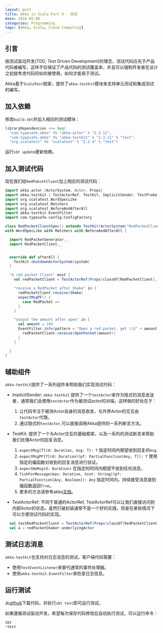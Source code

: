 ```yaml
---
layout: post
title: Akka in Scala Part 4 - 测试
date: 2016-05-08
categories: Programming
tags: [Akka, Scala, Cloud Computing]
---
```


## 引言

按测试驱动开发(TDD, Test Driven Development)的理念，测试代码应先于产品代码被编写，这样不仅保证了产品代码的测试覆盖率，并且可以强制开发者在设计之初就考虑代码将如何被使用，如何才能易于测试。

Akka基于`ScalaTest`框架，提供了`akka-testkit`模块来支持单元测试和集成测试的编写。

<!--more-->

## 加入依赖

修改`build.sbt`并加入相应的测试模块：

```scala
libraryDependencies ++= Seq(
  "com.typesafe.akka" %% "akka-actor" % "2.3.11",
  "com.typesafe.akka" %% "akka-testkit" % "2.3.11" % "test",
  "org.scalatest" %% "scalatest" % "2.2.4" % "test")
```

运行`sbt update`更新依赖。

## 加入测试代码

现在我们给`RedPakcetClient`加上相应的测试代码：

```scala
import akka.actor.{ActorSystem, Actor, Props}
import akka.testkit.{ TestActorRef, TestKit, ImplicitSender, TestProbe }
import org.scalatest.WordSpecLike
import org.scalatest.Matchers
import org.scalatest.BeforeAndAfterAll
import akka.testkit.EventFilter
import com.typesafe.config.ConfigFactory

class RedPacketClientSpec() extends TestKit(ActorSystem("RedPacketClientSpec", ConfigFactory.parseString("""akka.loggers = ["akka.testkit.TestEventListener"]"""))) with ImplicitSender
with WordSpecLike with Matchers with BeforeAndAfterAll {

  import RedPacketGenerator._
  import RedPacketClient._


  override def afterAll {
    TestKit.shutdownActorSystem(system)
  }

  "A red packet Client" must {
    val redPacketClient = TestActorRef(Props(classOf[RedPacketClient], testActor))

    "receive a RedPacket after Shake" in {
      redPacketClient.receive(Shake)
      expectMsgPF() {
        case RedPacket =>
      }
    }

    "output the amount after open" in {
      val amount = 100
      EventFilter.info(pattern = "Open a red packet, get \\$" + amount, occurrences = 1) intercept {
        redPacketClient.receive(OpenPacket(amount))
      }
    }

  }
}
```

## 辅助组件
`akka-testkit`提供了一系列组件来帮助我们实现测试代码：

* ImplicitSender: `akka-testkit` 提供了一个`testActor`来作为隐式的消息发送者，通常我们会使用`testActor`作为被测试actor的对端，这样做的好处在于：

	1. 让代码专注于被测Actor自身的消息收发，与外界Actor的交互由`testActor`代理。
	1. 通过隐式的`testActor`,可以直接调用Akka提供的一系列断言方法。
	
* TestKit: 提供了一个与Actor交互的基础框架，以及一系列的测试断言来帮助我们处理Actor的回复消息。

	1. `expectMsg[T](d: Duration, msg: T): T` 指定时间内期望收到回复的`msg`.
	1. `expectMsgPF[T](d: Duration)(pf: PartialFunction[Any, T]): T` 使用指定的偏函数对收到的回复消息进行验证。
	1. `expectNoMsg(d: Duration)` 在指定的时间内期望不收到任何消息。
	1. `fishForMessage(max: Duration, hint: String)(pf: PartialFunction[Any, Boolean]): Any` 指定时间内，持续接受消息直到偏函数返回`True`。
	1. 更多的方法请参考akka[文档](http://doc.akka.io/docs/akka/2.4.4/scala/testing.html)。

* TestActorRef: 不同于普通的ActorRef, TestActorRef可以让我们直接访问到内部Actor的状态。虽然打破封装通常不是一个好的实践，但是在某些情况下可以方便测试代码的实现。

```scala
  val testRedPacketClient = TestActorRef(Props(classOf[RedPacketClient], testActor))
  val a = redPacketShaker.underlyingActor
```

## 测试日志消息
`akka-testkit`也支持对日志消息的测试，客户端代码需要：

* 使用`TestEventListener`来替代通常的事件处理器。
* 使用`akka.testkit.EventFilter`来检查日志信息。

## 运行测试

从[github](https://github.com/demonyangyue/RedPacket)下载代码，并执行`sbt test`即可运行测试。

如果遵循测试驱动开发，希望每次保存代码修改后自动执行测试，可以运行命令：

```bash
sbt
~test
```

